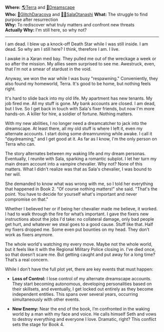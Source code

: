 **Where:** [🌎Terra](🌎Terra.md) and [🌌Dreamscape](🌌Dreamscape.md)  
**Who:** [🔻GlitchDaracova](🔻GlitchDaracova.md) and [🧛‍♀️SalaOtanashi](🧛‍♀️SalaOtanashi.md)
**What:** The struggle to find purpose after resurrection  
**Why:** To rediscover what truly matters and confront new threats  
**Actually Why:** I'm still here, so why not?

---

I am dead. I blew up a knock-off Death Star while I was still inside. I am dead. So why am I still here? I think, therefore I am. I live.

I awake in a Xaran med bay. They pulled me out of the wreckage a week or so after the mission. My allies seem surprised to see me. Awestruck, even, that I'm not a smear of stardust in the void.

Anyway, we won the war while I was busy "respawning." Conveniently, they also found my homeworld, Terra. It's good to be home, but nothing feels right.

It's hard to slide back into my old life. My apartment has new tenants. My job fired me. All my stuff is gone. My bank accounts are closed. I am dead, but I live. So I get back in touch with Sala's fixer friends, but now I'm more hands-on. A killer for hire, a soldier of fortune. Nothing matters.

With my new abilities, I no longer need a dreamcatcher to jack into the dreamscape. At least there, all my old stuff is where I left it, even my alternate accounts. I start doing some dreamrunning while awake. I call it "daydreaming," and I get good at it. As far as I know, I'm the only person on Terra who can.

The story alternates between my waking life and my dream personas. Eventually, I reunite with Sala, sparking a romantic subplot. I let her turn my main dream account into a vampire chevalier. Why not? None of this matters. What I didn't realize was that as Sala's chevalier, I was bound to her will.

She demanded to know what was wrong with me, so I told her everything that happened in Book 2. "Of course nothing matters!" she said. "That's the point. You have to decide for yourself what's important and never compromise on that."

Whether I believed her or if being her chevalier made me believe, it worked. I had to walk through the fire for what’s important. I gave the fixers new instructions about the jobs I'd take: no collateral damage, only bad people get hurt, and whatever we steal goes to a good cause. Stuff like that. Half my fixers dropped me. Some even put bounties on my head. They don’t work as fixers anymore.

The whole world's watching my every move. Maybe not the whole world, but it feels like it with the Regional Military Police closing in. I’ve died once, so that doesn’t scare me. But getting caught and put away for a long time? That’s a real concern.

While I don’t have the full plot yet, there are key events that must happen:

- **Loss of Control:** I lose control of my alternate dreamscape accounts. They start becoming autonomous, developing personalities based on their skillsets, and eventually, I get locked out entirely as they become independent entities. This spans over several years, occurring simultaneously with other events.
    
- **New Enemy:** Near the end of the book, I’m confronted in the waking world by a man with my face and voice. He calls himself Seth and vows to destroy everything and everyone I love. Dramatic, right? This conflict sets the stage for Book 4.